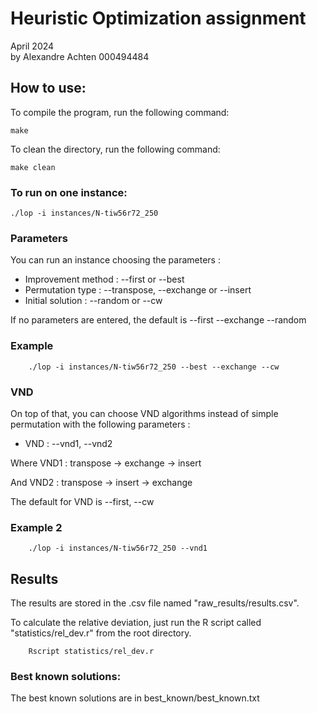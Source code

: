 # Heuristic Optimization assignment

April 2024\
by Alexandre Achten 000494484

## How to use:

To compile the program, run the following command:

```shell
make
```

To clean the directory, run the following command:

```shell
make clean
```

### To run on one instance:

```shell
./lop -i instances/N-tiw56r72_250
```

### Parameters

You can run an instance choosing the parameters :

- Improvement method : --first or --best
- Permutation type : --transpose, --exchange or --insert
- Initial solution : --random or --cw

If no parameters are entered, the default is --first --exchange --random

### Example
    
```shell
    ./lop -i instances/N-tiw56r72_250 --best --exchange --cw
```

### VND

On top of that, you can choose VND algorithms instead of simple permutation with the following parameters :
- VND : --vnd1, --vnd2

Where VND1 : transpose -> exchange -> insert

And VND2 : transpose -> insert -> exchange

The default for VND is --first, --cw

### Example 2

```shell
    ./lop -i instances/N-tiw56r72_250 --vnd1
```

## Results

The results are stored in the .csv file named "raw_results/results.csv".

To calculate the relative deviation, just run the R script called "statistics/rel_dev.r" from the root directory.

```shell
    Rscript statistics/rel_dev.r
```

### Best known solutions:
The best known solutions are in best_known/best_known.txt
